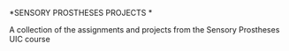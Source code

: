 *SENSORY PROSTHESES PROJECTS *

A collection of the assignments and projects from the Sensory Prostheses UIC course
